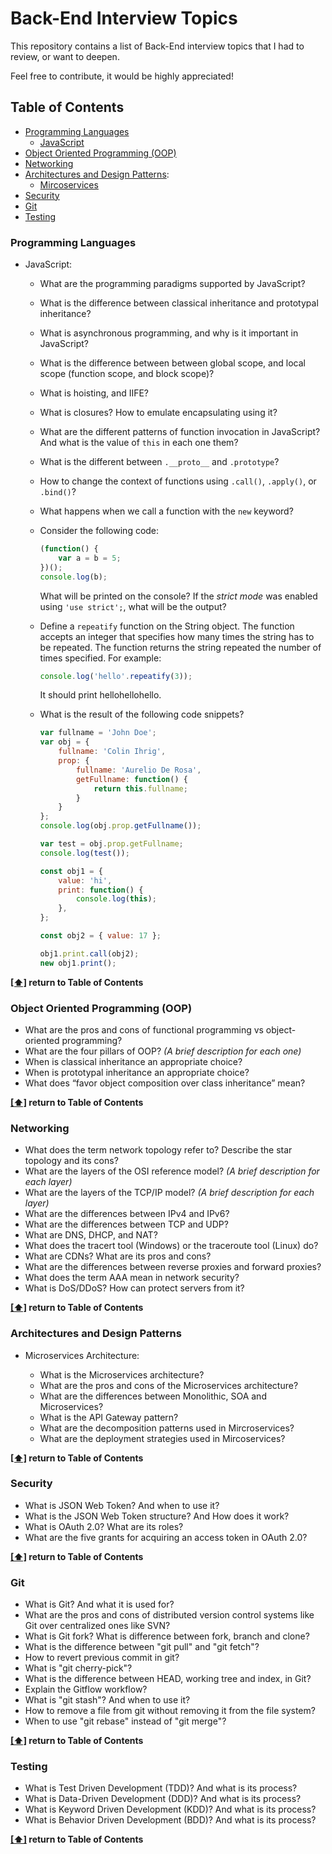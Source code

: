 # Back-End Interview Topics

This repository contains a list of Back-End interview topics that I had to review, or want to deepen.

Feel free to contribute, it would be highly appreciated!

## <a name="toc">Table of Contents</a>

- [Programming Languages](#languages)
  - [JavaScript](#javascript)
- [Object Oriented Programming (OOP)](#oop)
- [Networking](#networking)
- [Architectures and Design Patterns](#architecture):
  - [Mircoservices](#microservices)
- [Security](#security)
- [Git](#git)
- [Testing](#testing)

### <a name="languages">Programming Languages</a>

- <a name="javascript">JavaScript</a>:

  - What are the programming paradigms supported by JavaScript?
  - What is the difference between classical inheritance and prototypal inheritance?
  - What is asynchronous programming, and why is it important in JavaScript?
  - What is the difference between between global scope, and local scope (function scope, and block scope)?
  - What is hoisting, and IIFE?
  - What is closures? How to emulate encapsulating using it?
  - What are the different patterns of function invocation in JavaScript? And what is the value of `this` in each one them?
  - What is the different between `.__proto__` and `.prototype`?
  - How to change the context of functions using `.call()`, `.apply()`, or `.bind()`?
  - What happens when we call a function with the `new` keyword?
  - Consider the following code:

    ```javascript
    (function() {
        var a = b = 5;
    })();
    console.log(b);
    ```

    What will be printed on the console? If the *strict mode* was enabled using `'use strict';`, what will be the output?

  - Define a `repeatify` function on the String object. The function accepts an integer that specifies how many times the string has to be repeated. The function returns the string repeated the number of times specified. For example:

    ```javascript
    console.log('hello'.repeatify(3));
    ```

    It should print hellohellohello.

  - What is the result of the following code snippets?

    ```javascript
    var fullname = 'John Doe';
    var obj = {
        fullname: 'Colin Ihrig',
        prop: {
            fullname: 'Aurelio De Rosa',
            getFullname: function() {
                return this.fullname;
            }
        }
    };
    console.log(obj.prop.getFullname());

    var test = obj.prop.getFullname;
    console.log(test());
    ```

    ```javascript
    const obj1 = {
        value: 'hi',
        print: function() {
            console.log(this);
        },
    };

    const obj2 = { value: 17 };

    obj1.print.call(obj2);
    new obj1.print();
    ```

**[[⬆]](#toc) return to Table of Contents**

### <a name="languages">Object Oriented Programming (OOP)</a>

- What are the pros and cons of functional programming vs object-oriented programming?
- What are the four pillars of OOP? *(A brief description for each one)*
- When is classical inheritance an appropriate choice?
- When is prototypal inheritance an appropriate choice?
- What does “favor object composition over class inheritance” mean?

**[[⬆]](#toc) return to Table of Contents**

### <a name="networking">Networking</a>

- What does the term network topology refer to? Describe the star topology and its cons?
- What are the layers of the OSI reference model? *(A brief description for each layer)*
- What are the layers of the TCP/IP model? *(A brief description for each layer)*
- What are the differences between IPv4 and IPv6?
- What are the differences between TCP and UDP?
- What are DNS, DHCP, and NAT?
- What does the tracert tool (Windows) or the traceroute tool (Linux) do?
- What are CDNs? What are its pros and cons?
- What are the differences between reverse proxies and forward proxies?
- What does the term AAA mean in network security?
- What is DoS/DDoS? How can protect servers from it?

**[[⬆]](#toc) return to Table of Contents**

### <a name="architecture">Architectures and Design Patterns</a>

- <a name="microservices">Microservices Architecture</a>:

  - What is the Microservices architecture?
  - What are the pros and cons of the Microservices architecture?
  - What are the differences between Monolithic, SOA and Microservices?
  - What is the API Gateway pattern?
  - What are the decomposition patterns used in Mircroservices?
  - What are the deployment strategies used in Mircoservices?

**[[⬆]](#toc) return to Table of Contents**

### <a name="security">Security</a>

- What is JSON Web Token? And when to use it?
- What is the JSON Web Token structure? And How does it work?
- What is OAuth 2.0? What are its roles?
- What are the five grants for acquiring an access token in OAuth 2.0?

**[[⬆]](#toc) return to Table of Contents**

### <a name="git">Git</a>

- What is Git? And what it is used for?
- What are the pros and cons of distributed version control systems like Git over centralized ones like SVN?
- What is Git fork? What is difference between fork, branch and clone?
- What is the difference between "git pull" and "git fetch"?
- How to revert previous commit in git?
- What is "git cherry-pick"?
- What is the difference between HEAD, working tree and index, in Git?
- Explain the Gitflow workflow?
- What is "git stash"? And when to use it?
- How to remove a file from git without removing it from the file system?
- When to use "git rebase" instead of "git merge"?

**[[⬆]](#toc) return to Table of Contents**

### <a name="testing">Testing</a>

- What is Test Driven Development (TDD)? And what is its process?
- What is Data-Driven Development (DDD)? And what is its process?
- What is Keyword Driven Development (KDD)? And what is its process?
- What is Behavior Driven Development (BDD)? And what is its process?

**[[⬆]](#toc) return to Table of Contents**
